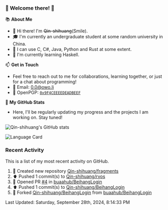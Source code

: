 ### 🌟 Welcome there! 🌟

📚 **About Me**
- 👋 Hi there! I'm ~~Qin-shihuang~~(Smile).
- 🎓 I'm currently an undergraduate student at some random university in China.
- 🚀 I can use C, C#, Java, Python and Rust at some extent.
- 🌱 I'm currently learning Haskell.

📫 **Get in Touch**
- Feel free to reach out to me for collaborations, learning together, or just for a chat about programming!
- 📩 Email: 0.0@owo.li
- 🔑 OpenPGP: [`0x9F4CEEEEDEADBEEF`](https://keys.openpgp.org/vks/v1/by-fingerprint/9273A165A490C183577664B69F4CEEEEDEADBEEF)


📝 **My GitHub Stats**
- Here, I'll be regularly updating my progress and the projects I am working on. Stay tuned!

![Qin-shihuang's GitHub stats](https://github-readme-stats.vercel.app/api?username=Qin-shihuang&show_icons=true)

![Language Card](https://github-readme-stats.vercel.app/api/top-langs/?username=Qin-shihuang)
### Recent Activity

This is a list of my most recent activity on GitHub.

<!--RECENT_ACTIVITY:start-->
1. 📔 Created new repository [Qin-shihuang/fragments](https://github.com/Qin-shihuang/fragments)<br>
2. ⬆️ Pushed 1 commit(s) to [Qin-shihuang/rvos](https://github.com/Qin-shihuang/rvos)<br>
3. 💪 Opened PR [#4](https://github.com/buaahub/BeihangLogin/pull/4) in [buaahub/BeihangLogin](https://github.com/buaahub/BeihangLogin)<br>
4. ⬆️ Pushed 1 commit(s) to [Qin-shihuang/BeihangLogin](https://github.com/Qin-shihuang/BeihangLogin)<br>
5. 🔱 Forked [Qin-shihuang/BeihangLogin](undefined) from [buaahub/BeihangLogin](https://github.com/buaahub/BeihangLogin)<br>
<!--RECENT_ACTIVITY:end-->

<!--RECENT_ACTIVITY:last_update-->
Last Updated: Saturday, September 28th, 2024, 8:14:33 PM
<!--RECENT_ACTIVITY:last_update_end-->
